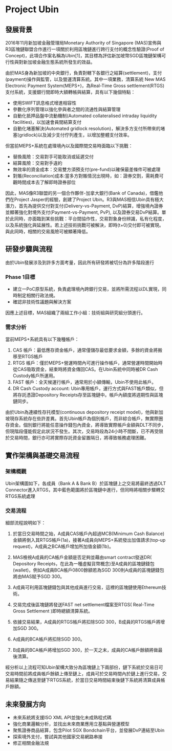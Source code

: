 # Project Ubin
## 發展背景
2016年11月新加坡金融管理局Monetary Authority of Singapore (MAS)宣佈與R3區塊鏈聯盟合作進行一項關於利用區塊鏈進行跨行支付的概念性驗證(Proof of Concept)，此項合作案名稱為Ubin[1]，其目標為評估新加坡幣SGD區塊鏈架構可行性與對新加坡金融生態系統所發生的效益。

由於MAS身為新加坡的中央銀行，負責對轄下各銀行之結算(settlement)，支付(payment)操作與監管，以及營運清算系統。其中一項業務，清算系統 New MAS Electronic Payment System(MEPS+)，為Real-Time Gross settlement(RTGS)支付系統，支援銀行間即時大額轉帳與結算，具有以下幾個特點：

* 使用SWIFT訊息格式增進相容性
* 參數化序列管理以強化參與者之間的流通性與結算管理
* 自動化抵押品盤中流動機制(Automated collateralised intraday liquidity facilities)，以加速會員間結算支付
* 自動化堵塞解決(Automated gridlock resolution)，解決多方支付所帶來的堵塞(gridlock)以及減少支付佇列產生，以增加整體支付效率。

但當前MEPS+系統在處理境內以及國際間交易時面臨以下挑戰：

* 替換風險：交易對手可能取消或延遲交付
* 結算風險：交易對手違約
* 無效率的資金成本：交易雙方須預支付(pre-fund)以確保最差條件可被處理
* 對賬(Reconciliation)成本:當多方對賬情況出現時，如：證券交割，需耗費可觀時間成本去了解即時證券部位

因此，MAS像R3聯盟的另一個合作夥伴-加拿大銀行(Bank of Canada)，借鑑他們在Project Jasper的經驗，創建了Project Ubin。R3與MAS相信Ubin具有極大潛力，首先為提供交付對支付(Delivery-vs-Payment, DvP)結算，增強境內證券並顯著強化對境外支付(Payment-vs-Payment, PvP), 以及證券交易DvP結算。單於此同時，亦面臨到某些挑戰：平台間協作性，交易對象身份辨識，私有化程度，以及系統強化與延展性。若上述技術挑戰可被解決，即時(t+0)交付即可被實現。與此同時，相關的交易風險可被顯著降低。

## 研發步驟與流程
由於Ubin發展涉及到許多方面考量，因此所有研發將被切分為許多階段進行

### Phase 1目標
* 建立一PoC原型系統，負責處理境內跨銀行交易，並將所需流程以DL實現，同時制定相關行政法規。
* 確認非技術性議題與解決方案

因應上述目標，MAS組織了兩組工作小組：技術組與研究組分頭進行。

### 需求分析
當前MEPS+系統具有以下幾種帳戶：
1. CAS 帳戶：最低應存資金帳戶，通常僅儲存最低要求金額，多餘的資金將搬移至RTGS帳戶
2. RTGS 帳戶：僅於MEPS+營運時間內可進行操作帳戶，通常營運時間開始時從CAS吸取資金，結束時將資金傳回CAS。在Ubin系統中同時被DR Cash Custody帳戶所運用。
3. FAST 帳戶：全天候運行帳戶，通常用於小額傳輸，Ubin不使用此帳戶。
4. DR Cash Custody account: Ubin專用帳戶，運行方式與FAST帳戶類似，但將存託憑證Depository Receipts存至區塊鏈中。帳戶內額度將週期性與區塊鏈同步。

由於Ubin為連續性存托模型(continuous depository receipt model)，他與新加坡現存系統存在些許差異。首先Ubin帳戶為個別帳戶，而非綜合帳戶，無實際圈存資金。個別銀行將能任意操作錢包內資金，將導致實際帳戶金額與DLT不同步，但現階段僅能假定此狀況不發生。其次，交易時段為24小時不間斷，已不再受限於交易時間，銀行亦可將實際存託資金留置隔日，將導致帳務處理困難。

## 實作架構與基礎交易流程
### 架構概觀
Ubin架構圖如下，各成員（Bank A & Bank B）於區塊鏈上之交易將最終透過DLT Connector進入RTGS，其中藍色範圍將於區塊鏈中進行，但同時將相關步驟轉交RTGS系統處理

### 交易流程
細部流程說明如下：
1. 於當日交易時間之始，A成員CAS帳戶內超過MCB(Minimum Cash Balance)金額將倒入其RTGS帳戶(1a)，接著A成員向MEPS+系統發出加值請求(top-up request)，A成員之BCA帳戶增加所加值金額(1b)。

2. MAS檢視A成員的CA帳戶金額是否足夠並藉由smart contract發送DR( Depository Receipts，在此為一種虛擬貨幣概念)至A成員的區塊鏈錢包(wallet)，例如A成員BCA帳戶0800餘額若為SGD 300則A成員的區塊鏈錢包將由MAS賦予SGD 300。

3. A成員可利用區塊鏈錢包與其他成員進行交易，這裡的區塊鏈使用Ethereum技術。

4. 交易完成後區塊鏈將發送FAST net settlement檔案至RTGS( Real-Time Gross Settlement )即時總額清算系統。
5. 依據交易結果，A成員的RTGS帳戶將扣除SGD 300，B成員的RTGS帳戶將增加SGD 300。
6. A成員的BCA帳戶將扣除SGD 300。
7. B成員的BCA帳戶將增加SGD 300，於一天之末，成員的CA帳戶餘額將做最後清算。

經分析以上流程可知Ubin架構大致分為區塊鏈上下兩部份，鏈下系統於交易日可交易時間前將成員帳戶餘額上傳至鏈上，成員可於交易時間內於鏈上進行交易，交易結果隨之傳送至鏈下RTGS系統，於當日交易時間結束後鏈下系統將清算成員帳戶餘額。

## 未來發展方向
* 未來系統將支援ISO XML API並強化未成熟程式碼
* 強化商業邏輯分析，並找出未來商業應用立基點與營運模型
* 聚焦證券商品結算，包含Pilot SGX Bondchain平台，並發展DvP連結至Ubin
* 探索境外支付，嘗試與其他國家交易網路串接
* 修正相關金融法規
